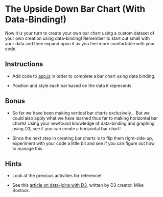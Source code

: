 # The Upside Down Bar Chart (With Data-Binding!)

Now it is your turn to create your own bar chart using a custom dataset of your own creation using data-binding! Remember to start out small with your data and then expand upon it as you feel more comfortable with your code.

## Instructions

* Add code to [app.js](Unsolved/app.js) in order to complete a bar chart using data binding.

* Position and style each bar based on the data it represents.

## Bonus

* So far we have been making vertical bar charts exclusively... But we could also apply what we have learned thus far to making horizontal bar charts! Using your newfound knowledge of data-binding and graphing using D3, see if you can create a horizontal bar chart!

* Since the next step in creating bar charts is to flip them right-side-up, experiment with your code a little bit and see if you can figure out how to manage this.

## Hints

* Look at the previous activities for reference!

* See this [article on data-joins with D3](https://bost.ocks.org/mike/join/), written by D3 creator, Mike Bostock.
